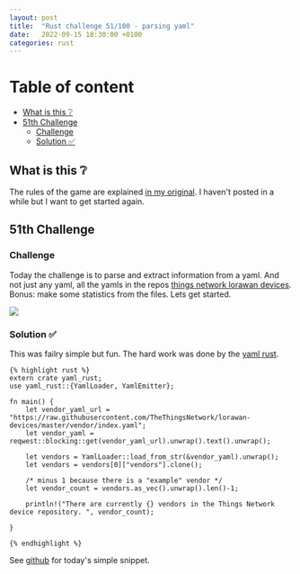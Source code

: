 ```yaml
---
layout: post
title:  "Rust challenge 51/100 - parsing yaml"
date:   2022-09-15 18:30:00 +0100
categories: rust
---
```



#  Table of content
<!-- MarkdownTOC autolink="true" -->

- [What is this :grey_question:](#what-is-this-grey_question)
- [51th Challenge](#51th-challenge)
    - [Challenge](#challenge)
    - [Solution :white_check_mark:](#solution-white_check_mark)

<!-- /MarkdownTOC -->

## What is this :grey_question: 

The rules of the game are explained [in my original](https://maebli.github.io/rust/2021/10/18/100rust.html). 
I haven't posted in a while but I want to get started again. 

## 51th Challenge
### Challenge

Today the challenge is to parse and extract information from a yaml. And not just any yaml, all the yamls in the repos
[things network lorawan devices](https://github.com/TheThingsNetwork/lorawan-devices). Bonus: make some statistics from the files. Lets get started.

![](/assets/img/ferris4.png)

### Solution :white_check_mark:


This was failry simple but fun. The hard work was done by the [yaml rust](https://lib.rs/crates/yaml-rust).


	{% highlight rust %}
    extern crate yaml_rust;
    use yaml_rust::{YamlLoader, YamlEmitter};

    fn main() {
        let vendor_yaml_url = "https://raw.githubusercontent.com/TheThingsNetwork/lorawan-devices/master/vendor/index.yaml";
        let vendor_yaml = reqwest::blocking::get(vendor_yaml_url).unwrap().text().unwrap();

        let vendors = YamlLoader::load_from_str(&vendor_yaml).unwrap();
        let vendors = vendors[0]["vendors"].clone();

        /* minus 1 because there is a "example" vendor */
        let vendor_count = vendors.as_vec().unwrap().len()-1;

        println!("There are currently {} vendors in the Things Network device repository. ", vendor_count);

    }

	{% endhighlight %}


See [github](https://github.com/maebli/100rustsnippets/tree/master/yaml-parsing) for today's simple snippet. 


